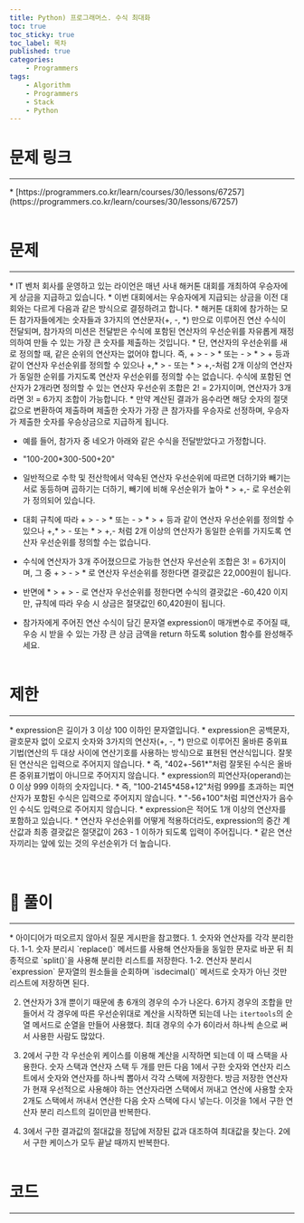 ```yaml
---
title: Python) 프로그래머스. 수식 최대화
toc: true
toc_sticky: true
toc_label: 목차
published: true
categories:
    - Programmers
tags:
    - Algorithm
    - Programmers
    - Stack
    - Python
---
```


# 문제 링크
<hr>
* [https://programmers.co.kr/learn/courses/30/lessons/67257](https://programmers.co.kr/learn/courses/30/lessons/67257)<br><br>

# 문제
<hr>
* IT 벤처 회사를 운영하고 있는 라이언은 매년 사내 해커톤 대회를 개최하여 우승자에게 상금을 지급하고 있습니다.
* 이번 대회에서는 우승자에게 지급되는 상금을 이전 대회와는 다르게 다음과 같은 방식으로 결정하려고 합니다.
* 해커톤 대회에 참가하는 모든 참가자들에게는 숫자들과 3가지의 연산문자(+, -, *) 만으로 이루어진 연산 수식이 전달되며, 참가자의 미션은 전달받은 수식에 포함된 연산자의 우선순위를 자유롭게 재정의하여 만들 수 있는 가장 큰 숫자를 제출하는 것입니다.
* 단, 연산자의 우선순위를 새로 정의할 때, 같은 순위의 연산자는 없어야 합니다. 즉, + > - > * 또는 - > * > + 등과 같이 연산자 우선순위를 정의할 수 있으나 +,* > - 또는 * > +,-처럼 2개 이상의 연산자가 동일한 순위를 가지도록 연산자 우선순위를 정의할 수는 없습니다. 수식에 포함된 연산자가 2개라면 정의할 수 있는 연산자 우선순위 조합은 2! = 2가지이며, 연산자가 3개라면 3! = 6가지 조합이 가능합니다.
* 만약 계산된 결과가 음수라면 해당 숫자의 절댓값으로 변환하여 제출하며 제출한 숫자가 가장 큰 참가자를 우승자로 선정하며, 우승자가 제출한 숫자를 우승상금으로 지급하게 됩니다.

* 예를 들어, 참가자 중 네오가 아래와 같은 수식을 전달받았다고 가정합니다.

* "100-200*300-500+20"

* 일반적으로 수학 및 전산학에서 약속된 연산자 우선순위에 따르면 더하기와 빼기는 서로 동등하며 곱하기는 더하기, 빼기에 비해 우선순위가 높아 * > +,- 로 우선순위가 정의되어 있습니다.
* 대회 규칙에 따라 + > - > * 또는 - > * > + 등과 같이 연산자 우선순위를 정의할 수 있으나 +,* > - 또는 * > +,- 처럼 2개 이상의 연산자가 동일한 순위를 가지도록 연산자 우선순위를 정의할 수는 없습니다.
* 수식에 연산자가 3개 주어졌으므로 가능한 연산자 우선순위 조합은 3! = 6가지이며, 그 중 + > - > * 로 연산자 우선순위를 정한다면 결괏값은 22,000원이 됩니다.
* 반면에 * > + > - 로 연산자 우선순위를 정한다면 수식의 결괏값은 -60,420 이지만, 규칙에 따라 우승 시 상금은 절댓값인 60,420원이 됩니다.

* 참가자에게 주어진 연산 수식이 담긴 문자열 expression이 매개변수로 주어질 때, 우승 시 받을 수 있는 가장 큰 상금 금액을 return 하도록 solution 함수를 완성해주세요.<br><br>

# 제한
<hr>
* expression은 길이가 3 이상 100 이하인 문자열입니다.
* expression은 공백문자, 괄호문자 없이 오로지 숫자와 3가지의 연산자(+, -, *) 만으로 이루어진 올바른 중위표기법(연산의 두 대상 사이에 연산기호를 사용하는 방식)으로 표현된 연산식입니다. 잘못된 연산식은 입력으로 주어지지 않습니다.
* 즉, "402+-561*"처럼 잘못된 수식은 올바른 중위표기법이 아니므로 주어지지 않습니다.
* expression의 피연산자(operand)는 0 이상 999 이하의 숫자입니다.
* 즉, "100-2145*458+12"처럼 999를 초과하는 피연산자가 포함된 수식은 입력으로 주어지지 않습니다.
* "-56+100"처럼 피연산자가 음수인 수식도 입력으로 주어지지 않습니다.
* expression은 적어도 1개 이상의 연산자를 포함하고 있습니다.
* 연산자 우선순위를 어떻게 적용하더라도, expression의 중간 계산값과 최종 결괏값은 절댓값이 263 - 1 이하가 되도록 입력이 주어집니다.
* 같은 연산자끼리는 앞에 있는 것의 우선순위가 더 높습니다.<br><br><br>

# 👀 풀이
<hr>
* 아이디어가 떠오르지 않아서 질문 게시판을 참고했다.
1. 숫자와 연산자를 각각 분리한다.
1-1. 숫자 분리시 `replace()` 메서드를 사용해 연산자들을 동일한 문자로 바꾼 뒤 최종적으로 `split()`을 사용해 분리한 리스트를 저장한다.
1-2. 연산자 분리시 `expression` 문자열의 원소들을 순회하며 `isdecimal()` 메서드로 숫자가 아닌 것만 리스트에 저장하면 된다.

2. 연산자가 3개 뿐이기 때문에 총 6개의 경우의 수가 나온다. 6가지 경우의 조합을 만들어서 각 경우에 따른 우선순위대로 계산을 시작하면 되는데 나는 `itertools`의 순열 메서드로 순열을 만들어 사용했다. 최대 경우의 수가 6이라서 하나씩 손으로 써서 사용한 사람도 많았다.

3. 2에서 구한 각 우선순위 케이스를 이용해 계산을 시작하면 되는데 이 때 스택을 사용한다. 숫자 스택과 연산자 스택 두 개를 만든 다음 1에서 구한 숫자와 연산자 리스트에서 숫자와 연산자를 하나씩 뽑아서 각각 스택에 저장한다. 방금 저장한 연산자가 현재 우선적으로 사용해야 하는 연산자라면 스택에서 꺼내고 연산에 사용할 숫자 2개도 스택에서 꺼내서 연산한 다음 숫자 스택에 다시 넣는다. 이것을 1에서 구한 연산자 분리 리스트의 길이만큼 반복한다.

4. 3에서 구한 결과값의 절대값을 정답에 저장된 값과 대조하여 최대값을 찾는다. 2에서 구한 케이스가 모두 끝날 때까지 반복한다.<br><br>
 
# 코드
<hr>

<script src="https://gist.github.com/miro7923/c4f27f01afbaf0beb610650ab9f35825.js"></script>
